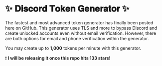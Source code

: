 # ✨ 𝐃𝐢𝐬𝐜𝐨𝐫𝐝 𝐓𝐨𝐤𝐞𝐧 𝐆𝐞𝐧𝐞𝐫𝐚𝐭𝐨𝐫 ✨

The fastest and most advanced token generator has finally been posted here on GitHub. This generator uses TLS and more to bypass Discord and create unlocked accounts even without email verification. However, there are both options for email and phone verification within the generator. 

You may create up to **1,000** tokens per minute with this generator.

❗️ **I will be releasing it once this repo hits 133 stars!**
